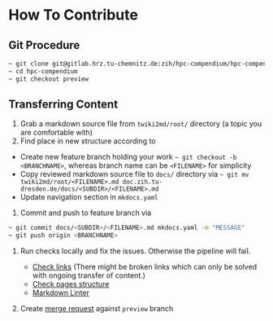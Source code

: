 # How To Contribute

## Git Procedure

```Bash
~ git clone git@gitlab.hrz.tu-chemnitz.de:zih/hpc-compendium/hpc-compendium.git
~ cd hpc-compendium
~ git checkout preview
```

## Transferring Content

1. Grab a markdown source file from `twiki2md/root/` directory (a topic you are comfortable with)
1. Find place in new structure according to

  * Create new feature branch holding your work `~ git checkout -b <BRANCHNAME>`, whereas
  branch name can be `<FILENAME>` for simplicity
  * Copy reviewed markdown source file to `docs/` directory via
    `~ git mv twiki2md/root/<FILENAME>.md doc.zih.tu-dresden.de/docs/<SUBDIR>/<FILENAME>.md`
  * Update navigation section in `mkdocs.yaml`

1. Commit and push to feature branch via

```Bash
~ git commit docs/<SUBDIR>/<FILENAME>.md mkdocs.yaml -m "MESSAGE"
~ git push origin <BRANCHNAME>
```

1. Run checks locally and fix the issues. Otherwise the pipeline will fail.

    * [Check links](contrib_guide.md#check-links) (There might be broken links which can only be solved
        with ongoing transfer of content.)
    * [Check pages structure](contrib_guide.md#check-pages-structure)
    * [Markdown Linter](contrib_guide.md#markdown-linter)

1. Create
  [merge request](https://gitlab.hrz.tu-chemnitz.de/zih/hpc-compendium/hpc-compendium/-/merge_requests)
   against `preview` branch
